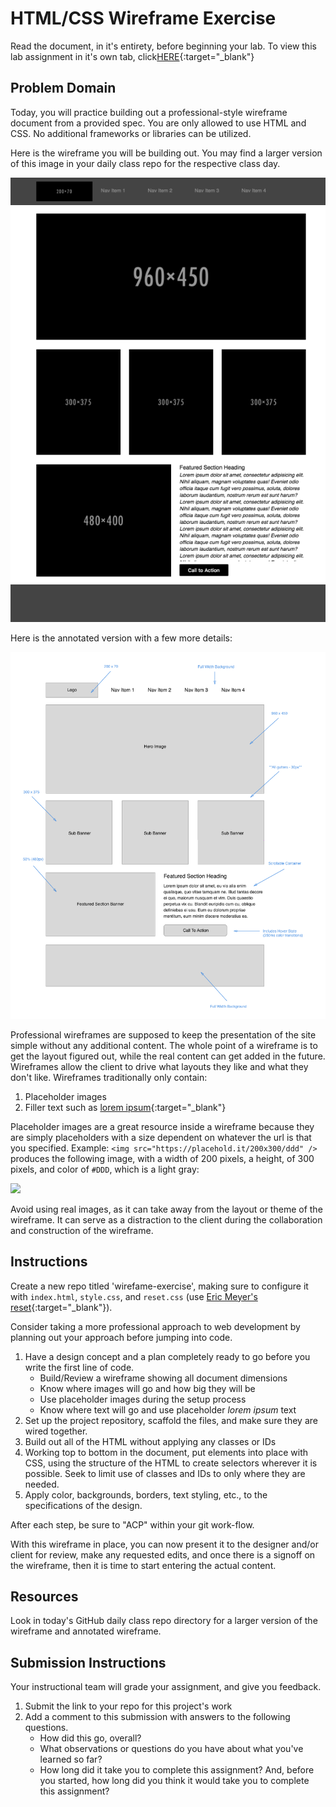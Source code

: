 # HTML/CSS Wireframe Exercise

Read the document, in it's entirety, before beginning your lab. To view this lab assignment in it's own tab, click[HERE](https://codefellows.github.io/code-201-guide/curriculum/class-09/lab-a/){:target="_blank"}

## Problem Domain

Today, you will practice building out a professional-style wireframe document from a provided spec. You are only allowed to use HTML and CSS. No additional frameworks or libraries can be utilized.

Here is the wireframe you will be building out. You may find a larger version of this image in your daily class repo for the respective class day. 

![Wireframe Design Comp](images/wireframe-comp.png)

Here is the annotated version with a few more details:

![Wireframe Annotated](images/wireframe-annotated.png)

Professional wireframes are supposed to keep the presentation of the site simple without any additional content. The whole point of a wireframe is to get the layout figured out, while the real content can get added in the future. Wireframes allow the client to drive what layouts they like and what they don't like. Wireframes traditionally only contain:
1. Placeholder images
1. Filler text such as [lorem ipsum](https://lipsum.com/){:target="_blank"}

Placeholder images are a great resource inside a wireframe because they are simply placeholders with a size dependent on whatever the url is that you specified. Example: `<img src="https://placehold.it/200x300/ddd" />` produces the following image, with a width of 200 pixels, a height, of 300 pixels, and color of `#DDD`, which is a light gray:

<img src="https://placehold.it/200x300/ddd" />

Avoid using real images, as it can take away from the layout or theme of the wireframe. It can serve as a distraction to the client during the collaboration and construction of the wireframe. 


## Instructions

Create a new repo titled 'wirefame-exercise', making sure to configure it with `index.html`, `style.css`, and `reset.css` (use [Eric Meyer's reset](https://meyerweb.com/eric/tools/css/reset){:target="_blank"}).

Consider taking a more professional approach to web development by planning out your approach before jumping into code. 

1. Have a design concept and a plan completely ready to go before you write the first line of code.
    - Build/Review a wireframe showing all document dimensions
    - Know where images will go and how big they will be
    - Use placeholder images during the setup process
    - Know where text will go and use placeholder *lorem ipsum* text
1. Set up the project repository, scaffold the files, and make sure they are wired together.
1. Build out all of the HTML without applying any classes or IDs
1. Working top to bottom in the document, put elements into place with CSS, using the structure of the HTML to create selectors wherever it is possible. Seek to limit use of classes and IDs to only where they are needed.
1. Apply color, backgrounds, borders, text styling, etc., to the specifications of the design.

After each step, be sure to "ACP" within your git work-flow. 

With this wireframe in place, you can now present it to the designer and/or client for review, make any requested edits, and once there is a signoff on the wireframe, then it is time to start entering the actual content.

## Resources

Look in today's GitHub daily class repo directory for a larger version of the wireframe and annotated wireframe. 

## Submission Instructions
Your instructional team will grade your assignment, and give you feedback. 

1. Submit the link to your repo for this project's work
1. Add a comment to this submission with answers to the following questions.
    - How did this go, overall?
    - What observations or questions do you have about what you've learned so far?
    - How long did it take you to complete this assignment? And, before you started, how long did you think it would take you to complete this assignment?




